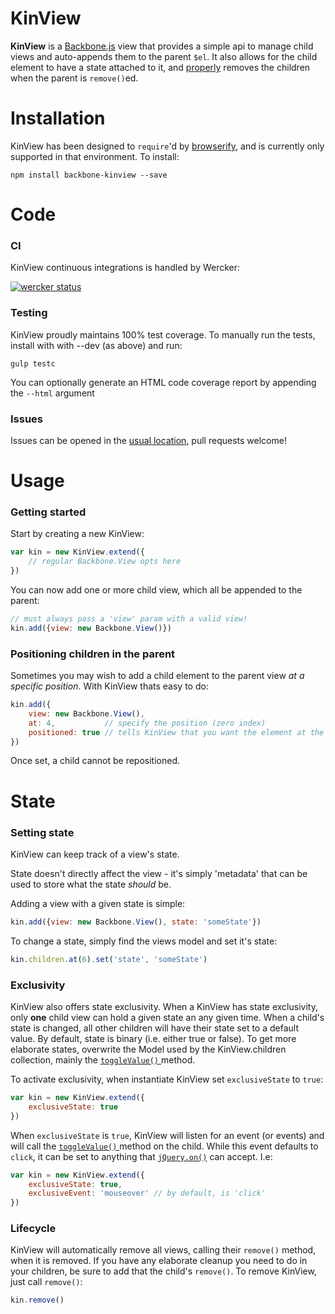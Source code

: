 # KinView
**KinView** is a [Backbone.js](http://backbonejs.org) view that provides a simple api to manage child views and auto-appends them to the parent `$el`. It also allows for the child element to have a state attached to it, and [properly](http://backbonejs.org/#View-remove) removes the children when the parent is `remove()`ed.

# Installation

KinView has been designed to ```require```'d by [browserify](http://browserify.org/), and is currently only supported in that environment. To install:

```
npm install backbone-kinview --save
```

# Code

### CI
KinView continuous integrations is handled by Wercker:

[![wercker status](https://app.wercker.com/status/2efbc54680052f799976eec1a2d029cd/m "wercker status")](https://app.wercker.com/project/bykey/2efbc54680052f799976eec1a2d029cd)

### Testing
KinView proudly maintains 100% test coverage. To manually run the tests, install with with --dev (as above) and run:

```
gulp testc
```

You can optionally generate an HTML code coverage report by appending the `--html` argument

### Issues
Issues can be opened in the [usual location](https://github.com/mbrevda/backbone-kinview/issues), pull requests welcome!

# Usage
### Getting started

Start by creating a new KinView:

```js
var kin = new KinView.extend({
    // regular Backbone.View opts here
})
```

You can now add one or more child view, which all be appended to the parent:

```js
// must always pass a 'view' param with a valid view!
kin.add({view: new Backbone.View()})
```

### Positioning children in the parent
Sometimes you may wish to add a child element to the parent view *at a specific position*. With KinView thats easy to do:

```js
kin.add({
    view: new Backbone.View(),
    at: 4,           // specify the position (zero index)
    positioned: true // tells KinView that you want the element at the `at` position
})
```
Once set, a child cannot be repositioned.

# State
### Setting state
KinView can keep track of a view's state.

State doesn't directly affect the view - it's simply 'metadata' that can be used to store what the state *should* be.

Adding a view with a given state is simple:

```js
kin.add({view: new Backbone.View(), state: 'someState'})
```

To change a state, simply find the views model and set it's state:

```js
kin.children.at(6).set('state', 'someState')
```

### Exclusivity
KinView also offers state exclusivity. When a KinView has state exclusivity, only **one** child view can hold a given state an any given time. When a child's state is changed, all other children will have their state set to a default value. By default, state is binary (i.e. either true or false). To get more elaborate states, overwrite the Model used by the KinView.children collection, mainly the [`toggleValue()` ](https://github.com/mbrevda/backbone-kinview/blob/master/src/models/model.js#L18-L20) method.

To activate exclusivity, when instantiate KinView set `exclusiveState` to `true`:

```js
var kin = new KinView.extend({
    exclusiveState: true
})
```

When `exclusiveState` is `true`, KinView will listen for an event (or events) and will call the [`toggleValue()` ](https://github.com/mbrevda/backbone-kinview/blob/master/src/models/model.js#L18) method on the child. While this event defaults to `click`, it can be set to anything that [`jQuery.on()`](http://api.jquery.com/on/) can accept. I.e:

```js
var kin = new KinView.extend({
    exclusiveState: true,
    exclusiveEvent: 'mouseover' // by default, is 'click'
})
```

### Lifecycle
KinView will automatically remove all views, calling their `remove()` method, when it is removed. If you have any elaborate cleanup you need to do in your children, be sure to add that the child's `remove()`. To remove KinView, just call `remove()`:

```js
kin.remove()
```







